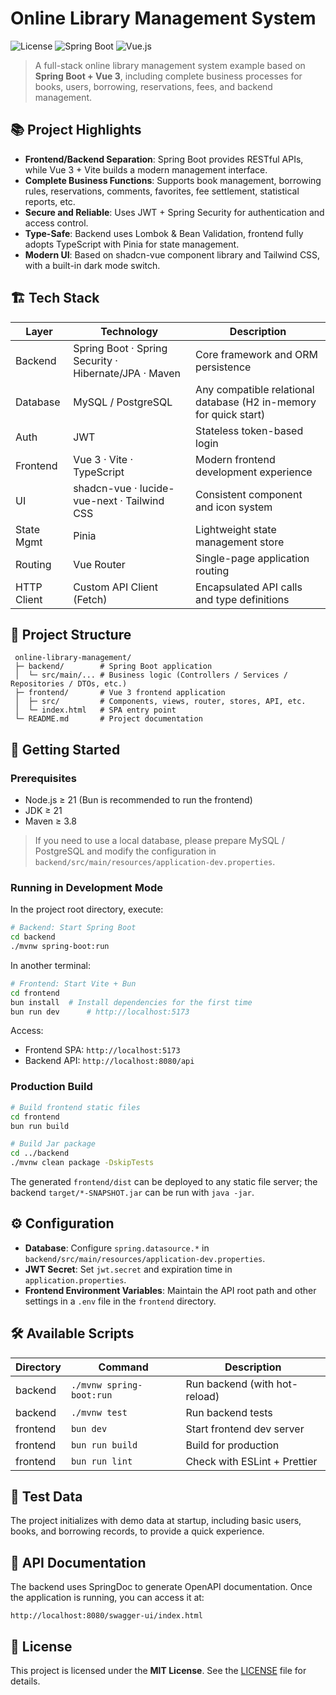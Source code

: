 # Online Library Management System

![License](https://img.shields.io/badge/license-MIT-blue.svg)
![Spring Boot](https://img.shields.io/badge/Spring%20Boot-3.5.0-brightgreen.svg)
![Vue.js](https://img.shields.io/badge/Vue.js-3.5.13-brightgreen.svg)

> A full-stack online library management system example based on **Spring Boot + Vue 3**, including complete business processes for books, users, borrowing, reservations, fees, and backend management.

## 📚 Project Highlights

- **Frontend/Backend Separation**: Spring Boot provides RESTful APIs, while Vue 3 + Vite builds a modern management interface.
- **Complete Business Functions**: Supports book management, borrowing rules, reservations, comments, favorites, fee settlement, statistical reports, etc.
- **Secure and Reliable**: Uses JWT + Spring Security for authentication and access control.
- **Type-Safe**: Backend uses Lombok & Bean Validation, frontend fully adopts TypeScript with Pinia for state management.
- **Modern UI**: Based on shadcn-vue component library and Tailwind CSS, with a built-in dark mode switch.

## 🏗️ Tech Stack

| Layer      | Technology                                           | Description                                        |
|------------|------------------------------------------------------|----------------------------------------------------|
| Backend    | Spring Boot · Spring Security · Hibernate/JPA · Maven | Core framework and ORM persistence                 |
| Database   | MySQL / PostgreSQL                                   | Any compatible relational database (H2 in-memory for quick start) |
| Auth       | JWT                                                  | Stateless token-based login                        |
| Frontend   | Vue 3 · Vite · TypeScript                            | Modern frontend development experience             |
| UI         | shadcn-vue · lucide-vue-next · Tailwind CSS          | Consistent component and icon system               |
| State Mgmt | Pinia                                                | Lightweight state management store                 |
| Routing    | Vue Router                                           | Single-page application routing                    |
| HTTP Client| Custom API Client (Fetch)                            | Encapsulated API calls and type definitions        |

## 📂 Project Structure

```
 online-library-management/
 ├─ backend/        # Spring Boot application
 │  └─ src/main/... # Business logic (Controllers / Services / Repositories / DTOs, etc.)
 ├─ frontend/       # Vue 3 frontend application
 │  ├─ src/         # Components, views, router, stores, API, etc.
 │  └─ index.html   # SPA entry point
 └─ README.md       # Project documentation
```

## 🚀 Getting Started

### Prerequisites

- Node.js ≥ 21 (Bun is recommended to run the frontend)
- JDK ≥ 21
- Maven ≥ 3.8

> If you need to use a local database, please prepare MySQL / PostgreSQL and modify the configuration in `backend/src/main/resources/application-dev.properties`.

### Running in Development Mode

In the project root directory, execute:

```bash
# Backend: Start Spring Boot
cd backend
./mvnw spring-boot:run
```

In another terminal:

```bash
# Frontend: Start Vite + Bun
cd frontend
bun install  # Install dependencies for the first time
bun run dev      # http://localhost:5173
```

Access:
- Frontend SPA: `http://localhost:5173`
- Backend API: `http://localhost:8080/api`

### Production Build

```bash
# Build frontend static files
cd frontend
bun run build

# Build Jar package
cd ../backend
./mvnw clean package -DskipTests
```

The generated `frontend/dist` can be deployed to any static file server; the backend `target/*-SNAPSHOT.jar` can be run with `java -jar`.

## ⚙️ Configuration

- **Database**: Configure `spring.datasource.*` in `backend/src/main/resources/application-dev.properties`.
- **JWT Secret**: Set `jwt.secret` and expiration time in `application.properties`.
- **Frontend Environment Variables**: Maintain the API root path and other settings in a `.env` file in the `frontend` directory.

## 🛠️ Available Scripts

| Directory | Command                  | Description                    |
|-----------|--------------------------|--------------------------------|
| backend   | `./mvnw spring-boot:run` | Run backend (with hot-reload)  |
| backend   | `./mvnw test`            | Run backend tests              |
| frontend  | `bun dev`                | Start frontend dev server      |
| frontend  | `bun run build`          | Build for production           |
| frontend  | `bun run lint`           | Check with ESLint + Prettier   |

## 🧪 Test Data

The project initializes with demo data at startup, including basic users, books, and borrowing records, to provide a quick experience.

## 📑 API Documentation

The backend uses SpringDoc to generate OpenAPI documentation. Once the application is running, you can access it at:

```
http://localhost:8080/swagger-ui/index.html
```

## 📝 License

This project is licensed under the **MIT License**. See the [LICENSE](LICENSE) file for details.
